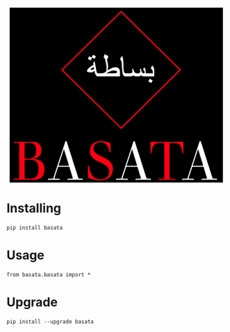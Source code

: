 <p align="center">
  <img width="491" alt="basata" src="https://github.com/sg-tarek/BASATA/blob/main/logo.png">
</p>


Installing
============

    pip install basata

Usage
=====

    from basata.basata import *

Upgrade
=====

    pip install --upgrade basata